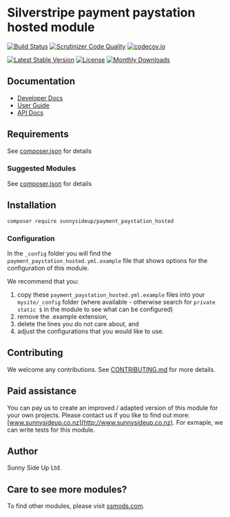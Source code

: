 # Silverstripe payment paystation hosted module
[![Build Status](https://travis-ci.org/sunnysideup/silverstripe-payment_paystation_hosted.svg?branch=master)](https://travis-ci.org/sunnysideup/silverstripe-payment_paystation_hosted)
[![Scrutinizer Code Quality](https://scrutinizer-ci.com/g/sunnysideup/silverstripe-payment_paystation_hosted/badges/quality-score.png?b=master)](https://scrutinizer-ci.com/g/sunnysideup/silverstripe-payment_paystation_hosted/?branch=master)
[![codecov.io](https://codecov.io/github/sunnysideup/silverstripe-payment_paystation_hosted/coverage.svg?branch=master)](https://codecov.io/github/sunnysideup/silverstripe-payment_paystation_hosted?branch=master)

[![Latest Stable Version](https://poser.pugx.org/sunnysideup/payment_paystation_hosted/version)](https://packagist.org/packages/sunnysideup/payment_paystation_hosted)
[![License](https://poser.pugx.org/sunnysideup/payment_paystation_hosted/license)](https://packagist.org/packages/sunnysideup/payment_paystation_hosted)
[![Monthly Downloads](https://poser.pugx.org/sunnysideup/payment_paystation_hosted/d/monthly)](https://packagist.org/packages/sunnysideup/payment_paystation_hosted)


## Documentation



 * [Developer Docs](docs/en/INDEX.md)
 * [User Guide](docs/en/userguide.md)
 * [API Docs](http://docs.ssmods.com/sunnysideup/payment_paystation_hosted/classes.xhtml)


## Requirements



See [composer.json](composer.json) for details


### Suggested Modules



See [composer.json](composer.json) for details


## Installation


```
composer require sunnysideup/payment_paystation_hosted
```

### Configuration



In the `_config` folder you will find the `payment_paystation_hosted.yml.example`
file that shows options for the configuration of this module.

We recommend that you:

  1. copy these `payment_paystation_hosted.yml.example` files into your
`mysite/_config` folder (where available - otherwise search for `private static $` in the module to see what can be configured)
  2. remove the .example extension,
  3. delete the lines you do not care about, and
  4. adjust the configurations that you would like to use.


## Contributing



We welcome any contributions. See [CONTRIBUTING.md](CONTRIBUTING.md) for more details.

## Paid assistance



You can pay us to create an improved / adapted version of this module for your own projects.  Please contact us if you like to find out more: [www.sunnysideup.co.nz](http://www.sunnysideup.co.nz).  For exmaple, we can write tests for this module.  

## Author



Sunny Side Up Ltd.


## Care to see more modules?

To find other modules, please visit [ssmods.com](http://ssmods.com/).

